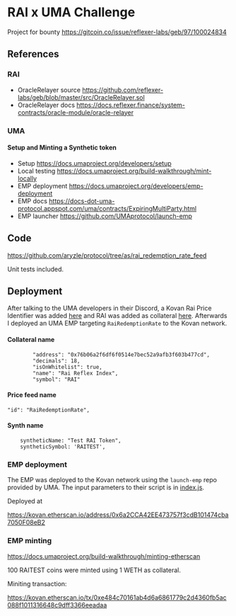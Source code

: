 # RAI x UMA Challenge
Project for bounty https://gitcoin.co/issue/reflexer-labs/geb/97/100024834

## References

### RAI

* OracleRelayer source https://github.com/reflexer-labs/geb/blob/master/src/OracleRelayer.sol
* OracleRelayer docs https://docs.reflexer.finance/system-contracts/oracle-module/oracle-relayer

### UMA

#### Setup and Minting a Synthetic token

* Setup https://docs.umaproject.org/developers/setup
* Local testing https://docs.umaproject.org/build-walkthrough/mint-locally
* EMP deployment https://docs.umaproject.org/developers/emp-deployment
* EMP docs https://docs-dot-uma-protocol.appspot.com/uma/contracts/ExpiringMultiParty.html
* EMP launcher https://github.com/UMAprotocol/launch-emp

## Code

https://github.com/aryzle/protocol/tree/as/rai_redemption_rate_feed

Unit tests included.

## Deployment

After talking to the UMA developers in their Discord, a Kovan Rai Price Identifier was added [here](https://thegraph.com/explorer/subgraph/umaprotocol/uma-kovan?query=Pricefeed%20Identifiers) and RAI was added as collateral [here](https://thegraph.com/explorer/subgraph/umaprotocol/uma-kovan?query=Whitelisted%20Collateral%20Currencies).
Afterwards I deployed an UMA EMP targeting `RaiRedemptionRate` to the Kovan network.

#### Collateral name
```
        "address": "0x76b06a2f6df6f0514e7bec52a9afb3f603b477cd",
        "decimals": 18,
        "isOnWhitelist": true,
        "name": "Rai Reflex Index",
        "symbol": "RAI"
```
#### Price feed name
```
"id": "RaiRedemptionRate",
```

#### Synth name
```
    syntheticName: "Test RAI Token",
    syntheticSymbol: 'RAITEST',
```

### EMP deployment

The EMP was deployed to the Kovan network using the `launch-emp` repo provided by UMA. The input parameters to their script is in [index.js](https://github.com/aryzle/rai_x_uma/blob/main/index.js).

Deployed at

https://kovan.etherscan.io/address/0x6a2CCA42EE473757f3cdB101474cba7050F08eB2


### EMP minting

https://docs.umaproject.org/build-walkthrough/minting-etherscan

100 RAITEST coins were minted using 1 WETH as collateral.

Miniting transaction:

https://kovan.etherscan.io/tx/0xe484c70161ab4d6a6861779c2d4360fb5ac088f1011316648c9dff3366eeadaa
